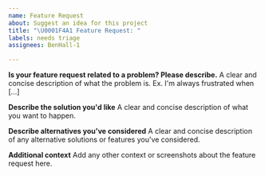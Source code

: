 ```yaml
---
name: Feature Request
about: Suggest an idea for this project
title: "\U0001F4A1 Feature Request: "
labels: needs triage
assignees: BenHall-1

---
```


**Is your feature request related to a problem? Please describe.**
A clear and concise description of what the problem is. Ex. I'm always frustrated when [...]

**Describe the solution you'd like**
A clear and concise description of what you want to happen.

**Describe alternatives you've considered**
A clear and concise description of any alternative solutions or features you've considered.

**Additional context**
Add any other context or screenshots about the feature request here.
